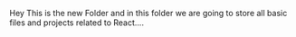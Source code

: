 Hey This is the new Folder and in this folder we are going to store all basic files and projects related to React....